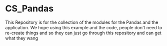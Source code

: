 # CS_Pandas
This Repository is for the collection of the modules for the Pandas and the application. We hope using this example and the code, people don't need to re-create things and so they can just go through this repository and can get what they wang
